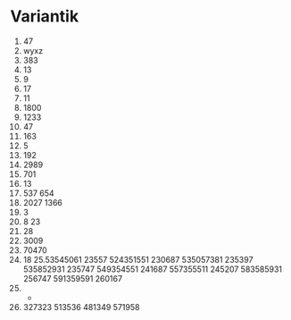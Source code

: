 # Variantik
1. 47
2. wyxz
3. 383
4. 13
5. 9
6. 17
7. 11
8. 1800
9. 1233
10. 47
11. 163
12. 5
13. 192
14. 2989
15. 701
16. 13
17. 537 654
18. 2027 1366
19. 3
20. 8 23
21. 28
22. 3009
23. 70470
24. 18
25.53545061 23557
524351551 230687
535057381 235397
535852931 235747
549354551 241687
557355511 245207
583585931 256747
591359591 260167
26. -
27. 327323 513536
481349 571958